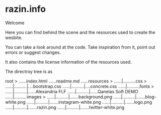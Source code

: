 # razin.info

Welcome

Here you can find behind the scene and the resources used to create the wesbite.

You can take a look around at the code. Take inspiration from it, point out errors or suggest changes.

It also contains the license information of the resources used.

The directroy tree is as

root >
......index.html
......readme.md
......resources >
......|..........css >
......|..........|....bootstrap.css
......|..........|....concrete.css
......|..........fonts >
......|..........|......Alexandria FLF
......|..........|......Qanelas Soft DEMO
......|..........images >
......|..........|.......background.png
......|..........|.......blog-white.png
......|..........|.......instagram-white.png
......|..........|.......logo.png
......|..........|.......razin.png
......|..........|.......twitter-white.png
